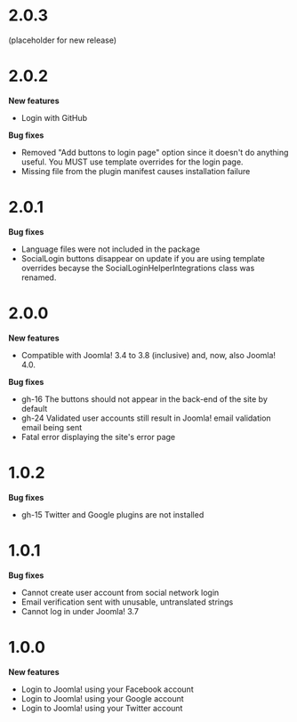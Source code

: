# 2.0.3

(placeholder for new release)

# 2.0.2

**New features**

* Login with GitHub

**Bug fixes**

* Removed "Add buttons to login page" option since it doesn't do anything useful. You MUST use template overrides for the login page. 
* Missing file from the plugin manifest causes installation failure

# 2.0.1

**Bug fixes**

* Language files were not included in the package
* SocialLogin buttons disappear on update if you are using template overrides becayse the SocialLoginHelperIntegrations class was renamed.

# 2.0.0

**New features**

* Compatible with Joomla! 3.4 to 3.8 (inclusive) and, now, also Joomla! 4.0.

**Bug fixes**

* gh-16 The buttons should not appear in the back-end of the site by default 
* gh-24 Validated user accounts still result in Joomla! email validation email being sent  
* Fatal error displaying the site's error page

# 1.0.2

**Bug fixes**

* gh-15 Twitter and Google plugins are not installed

# 1.0.1

**Bug fixes**

* Cannot create user account from social network login
* Email verification sent with unusable, untranslated strings
* Cannot log in under Joomla! 3.7

# 1.0.0

**New features**

* Login to Joomla! using your Facebook account
* Login to Joomla! using your Google account
* Login to Joomla! using your Twitter account
